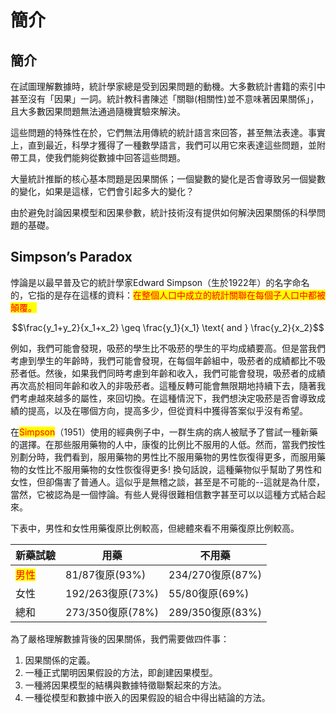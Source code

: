 # 簡介

## 簡介

在試圖理解數據時，統計學家總是受到因果問題的動機。大多數統計書籍的索引中甚至沒有「因果」一詞。統計教科書陳述「關聯(相關性)並不意味著因果關係」，且大多數因果問題無法通過隨機實驗來解決。

這些問題的特殊性在於，它們無法用傳統的統計語言來回答，甚至無法表達。事實上，直到最近，科學才獲得了一種數學語言，我們可以用它來表達這些問題，並附帶工具，使我們能夠從數據中回答這些問題。

大量統計推斷的核心基本問題是因果關係；一個變數的變化是否會導致另一個變數的變化，如果是這樣，它們會引起多大的變化？

由於避免討論因果模型和因果參數，統計技術沒有提供如何解決因果關係的科學問題的基礎。

## Simpson’s Paradox

悖論是以最早普及它的統計學家Edward Simpson（生於1922年）的名字命名的，它指的是存在這樣的資料：<mark style="color:red;">在整個人口中成立的統計關聯在每個子人口中都被顛覆。</mark>

$$\frac{y_1+y_2}{x_1+x_2} \geq \frac{y_1}{x_1} \text{ and } \frac{y_2}{x_2}$$

例如，我們可能會發現，吸菸的學生比不吸菸的學生的平均成績要高。但是當我們考慮到學生的年齡時，我們可能會發現，在每個年齡組中，吸菸者的成績都比不吸菸者低。然後，如果我們同時考慮到年齡和收入，我們可能會發現，吸菸者的成績再次高於相同年齡和收入的非吸菸者。這種反轉可能會無限期地持續下去，隨著我們考慮越來越多的屬性，來回切換。在這種情況下，我們想決定吸菸是否會導致成績的提高，以及在哪個方向，提高多少，但從資料中獲得答案似乎沒有希望。

在<mark style="color:red;">Simpson</mark>（1951）使用的經典例子中，一群生病的病人被賦予了嘗試一種新藥的選擇。在那些服用藥物的人中，康復的比例比不服用的人低。然而，當我們按性別劃分時，我們看到，服用藥物的男性比不服用藥物的男性恢復得更多，而服用藥物的女性比不服用藥物的女性恢復得更多! 換句話說，這種藥物似乎幫助了男性和女性，但卻傷害了普通人。這似乎是無稽之談，甚至是不可能的--這就是為什麼，當然，它被認為是一個悖論。有些人覺得很難相信數字甚至可以以這種方式結合起來。

下表中，男性和女性用藥復原比例較高，但總體來看不用藥復原比例較高。

| 新藥試驗                               | 用藥             | 不用藥            |
| ---------------------------------- | -------------- | -------------- |
| <mark style="color:red;">男性</mark> | 81/87復原(93%)   | 234/270復原(87%) |
| 女性                                 | 192/263復原(73%) | 55/80復原(69%)   |
| 總和                                 | 273/350復原(78%) | 289/350復原(83%) |

為了嚴格理解數據背後的因果關係，我們需要做四件事：

1. 因果關係的定義。
2. 一種正式闡明因果假設的方法，即創建因果模型。
3. 一種將因果模型的結構與數據特徵聯繫起來的方法。
4. 一種從模型和數據中嵌入的因果假設的組合中得出結論的方法。

